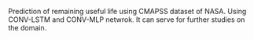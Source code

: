 Prediction of remaining useful life using CMAPSS dataset of NASA.
Using CONV-LSTM and CONV-MLP netwrok. It can serve for further studies on the domain.

